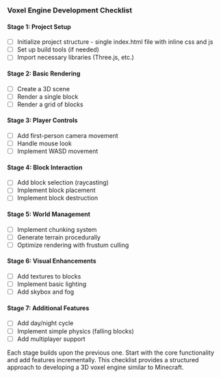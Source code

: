 ### Voxel Engine Development Checklist

#### Stage 1: Project Setup
- [ ] Initialize project structure - single index.html file with inline css and js
- [ ] Set up build tools (if needed)
- [ ] Import necessary libraries (Three.js, etc.)

#### Stage 2: Basic Rendering
- [ ] Create a 3D scene
- [ ] Render a single block
- [ ] Render a grid of blocks

#### Stage 3: Player Controls
- [ ] Add first-person camera movement
- [ ] Handle mouse look
- [ ] Implement WASD movement

#### Stage 4: Block Interaction
- [ ] Add block selection (raycasting)
- [ ] Implement block placement
- [ ] Implement block destruction

#### Stage 5: World Management
- [ ] Implement chunking system
- [ ] Generate terrain procedurally
- [ ] Optimize rendering with frustum culling

#### Stage 6: Visual Enhancements
- [ ] Add textures to blocks
- [ ] Implement basic lighting
- [ ] Add skybox and fog

#### Stage 7: Additional Features
- [ ] Add day/night cycle
- [ ] Implement simple physics (falling blocks)
- [ ] Add multiplayer support

Each stage builds upon the previous one. Start with the core functionality and add features incrementally. This checklist provides a structured approach to developing a 3D voxel engine similar to Minecraft.
